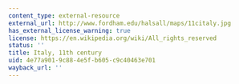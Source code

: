 ```yaml
---
content_type: external-resource
external_url: http://www.fordham.edu/halsall/maps/11citaly.jpg
has_external_license_warning: true
license: https://en.wikipedia.org/wiki/All_rights_reserved
status: ''
title: Italy, 11th century
uid: 4e77a901-9c88-4e5f-b605-c9c40463e701
wayback_url: ''
---
```

